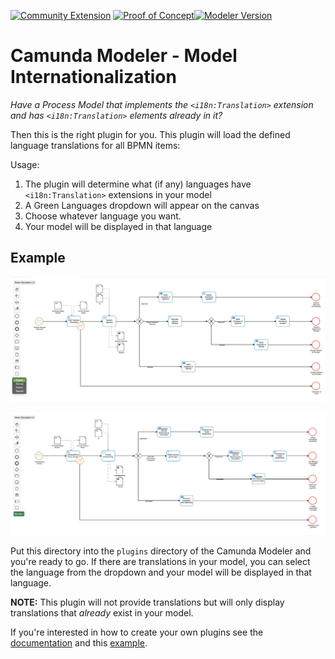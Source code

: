 [![Community Extension](https://img.shields.io/badge/Community%20Extension-An%20open%20source%20community%20maintained%20project-FF4700)](https://github.com/camunda-community-hub/community) [![Proof of Concept](https://img.shields.io/badge/Lifecycle-Proof%20of%20Concept-blueviolet)](https://github.com/Camunda-Community-Hub/community/blob/main/extension-lifecycle.md#proof-of-concept-)[![Modeler Version](https://img.shields.io/badge/Camunda%20Modeler-v4.11.0-orange)](https://github.com/Camunda-Community-Hub/community/blob/main/extension-lifecycle.md#proof-of-concept-)

# Camunda Modeler - Model Internationalization

*Have a Process Model that implements the `<i18n:Translation>` extension and has `<i18n:Translation>` elements already in it?*

Then this is the right plugin for you. This plugin will load the defined language translations for all BPMN items:

Usage:
1. The plugin will determine what (if any) languages have `<i18n:Translation>` extensions in your model
2. A Green Languages dropdown will appear on the canvas
3. Choose whatever language you want.
4. Your model will be displayed in that language

## Example

![Screenshot 1](Screenshot1.png)

![Screenshot 2](Screenshot2.png)

Put this directory into the `plugins` directory of the Camunda Modeler and you're ready to go.
If there are translations in your model, you can select the language from the dropdown and your model will be displayed in that language.

**NOTE:** This plugin will not provide translations but will only display translations that _already_ exist in your model.

If you're interested in how to create your own plugins see the [documentation](https://github.com/camunda/camunda-modeler/tree/547-plugins/docs/plugins) and this [example](https://github.com/camunda/camunda-modeler-plugin-example).
